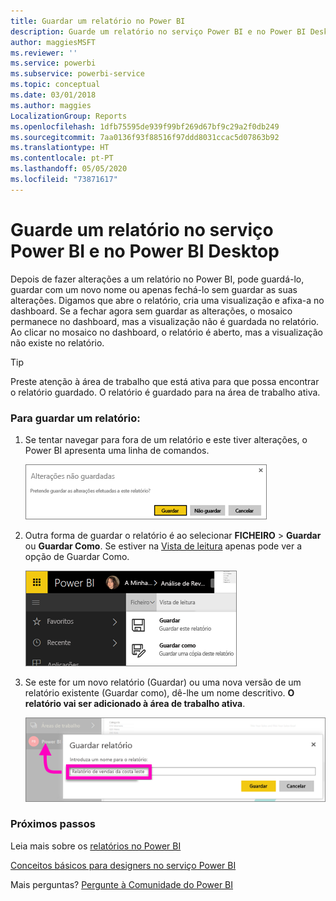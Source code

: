 ```yaml
---
title: Guardar um relatório no Power BI
description: Guarde um relatório no serviço Power BI e no Power BI Desktop
author: maggiesMSFT
ms.reviewer: ''
ms.service: powerbi
ms.subservice: powerbi-service
ms.topic: conceptual
ms.date: 03/01/2018
ms.author: maggies
LocalizationGroup: Reports
ms.openlocfilehash: 1dfb75595de939f99bf269d67bf9c29a2f0db249
ms.sourcegitcommit: 7aa0136f93f88516f97ddd8031ccac5d07863b92
ms.translationtype: HT
ms.contentlocale: pt-PT
ms.lasthandoff: 05/05/2020
ms.locfileid: "73871617"
---
```

# <a name="save-a-report-in-power-bi-service-and-power-bi-desktop"></a>Guarde um relatório no serviço Power BI e no Power BI Desktop
Depois de fazer alterações a um relatório no Power BI, pode guardá-lo, guardar com um novo nome ou apenas fechá-lo sem guardar as suas alterações. Digamos que abre o relatório, cria uma visualização e afixa-a no dashboard. Se a fechar agora sem guardar as alterações, o mosaico permanece no dashboard, mas a visualização não é guardada no relatório. Ao clicar no mosaico no dashboard, o relatório é aberto, mas a visualização não existe no relatório.

> [!TIP]
> Preste atenção à área de trabalho que está ativa para que possa encontrar o relatório guardado. O relatório é guardado para na área de trabalho ativa.
> 
> 

### <a name="to-save-a-report"></a>Para guardar um relatório:
1. Se tentar navegar para fora de um relatório e este tiver alterações, o Power BI apresenta uma linha de comandos.
   
   ![Guardar alterações](media/service-report-save/power-bi-unsaved.png)
2. Outra forma de guardar o relatório é ao selecionar **FICHEIRO** \> **Guardar** ou **Guardar Como**. Se estiver na [Vista de leitura](consumer/end-user-reading-view.md) apenas pode ver a opção de Guardar Como. 
   
   ![Guardar relatório](media/service-report-save/power-bi-save-new.png)
3. Se este for um novo relatório (Guardar) ou uma nova versão de um relatório existente (Guardar como), dê-lhe um nome descritivo.  **O relatório vai ser adicionado à área de trabalho ativa**.
   
    ![atribuir um nome ao relatório](media/service-report-save/power-bi-save-dialog.png)

### <a name="next-steps"></a>Próximos passos
Leia mais sobre os [relatórios no Power BI](consumer/end-user-reports.md)

[Conceitos básicos para designers no serviço Power BI](service-basic-concepts.md)

Mais perguntas? [Pergunte à Comunidade do Power BI](https://community.powerbi.com/)

